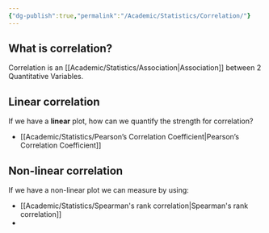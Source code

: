 ```yaml
---
{"dg-publish":true,"permalink":"/Academic/Statistics/Correlation/"}
---
```


## What is correlation?
Correlation is an [[Academic/Statistics/Association\|Association]] between 2 Quantitative Variables.

## Linear correlation
If we have a **linear** plot, how can we quantify the strength for correlation?
- [[Academic/Statistics/Pearson’s Correlation Coefficient\|Pearson’s Correlation Coefficient]]

## Non-linear correlation
If we have a non-linear plot we can measure by using:
- [[Academic/Statistics/Spearman's rank correlation\|Spearman's rank correlation]]
- 